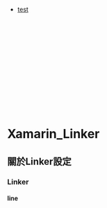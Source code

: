 * [test](#Xamarin_Linker)
<br/><br/><br/><br/><br/><br/><br/><br/><br/><br/><br/><br/><br/><br/>


# Xamarin_Linker
## 關於Linker設定
### Linker
#### line
<br/>
